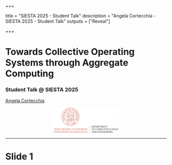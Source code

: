 +++

title = "SIESTA 2025 - Student Talk"
description = "Angela Cortecchia - SIESTA 2025 - Student Talk"
outputs = ["Reveal"]

+++

# Towards Collective Operating Systems through Aggregate Computing
### Student Talk @ SIESTA 2025

[Angela Cortecchia](mailto:angela.cortecchia@unibo.it)

<div style="text-align: center; width: 100%;">
<img src="example-background.svg" style="width: 40%" />
</div>

--- 

# Slide 1

<!-- 
What excites you in your field
Your current research focus
What you’ve done so far
But — most importantly — what you plan to do next! 
-->
